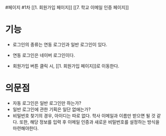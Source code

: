 #페이지 #1차 
[[1. 회원가입 페이지]]
[[7. 학교 이메일 인증 페이지]]

# 기능
- 로그인의 종류는 연동 로그인과 일반 로그인이 있다.
- 연동 로그인은 네이버 로그인이다.

- 회원가입 버튼 클릭 시, [[1. 회원가입 페이지]]로 이동한다.

# 의문점
- 자동 로그인은 일반 로그인만 하는가?
- 일반 로그인에 관한 기획은 일단 없애는가?
- 비밀번호 찾기의 경우,
	아이디는 따로 없다. 학사 이메일과 이름만 받으면 될 것 같다.
	또한, 해당 정보를 입력 후 이메일 인증과 새로운 비밀번호를 설정하는 방식을 마련해야한다.